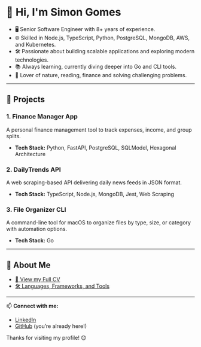 # 👋 Hi, I'm Simon Gomes

- 🖥️ Senior Software Engineer with 8+ years of experience.
- 🌐 Skilled in Node.js, TypeScript, Python, PostgreSQL, MongoDB, AWS, and Kubernetes.
- 🛠️ Passionate about building scalable applications and exploring modern technologies.
- 📚 Always learning, currently diving deeper into Go and CLI tools.
- 🌳 Lover of nature, reading, finance and solving challenging problems.

---

## 📂 Projects

### **1. Finance Manager App**
A personal finance management tool to track expenses, income, and group splits.
- **Tech Stack:** Python, FastAPI, PostgreSQL, SQLModel, Hexagonal Architecture

### **2. DailyTrends API**
A web scraping-based API delivering daily news feeds in JSON format.
- **Tech Stack:** TypeScript, Node.js, MongoDB, Jest, Web Scraping

### **3. File Organizer CLI**
A command-line tool for macOS to organize files by type, size, or category with automation options.
- **Tech Stack:** Go

---

## 📄 **About Me**

- [📝 View my Full CV](./cv.md)
- [🛠️ Languages, Frameworks, and Tools](./skills.md)

---


📫 **Connect with me:**
- [LinkedIn](https://www.linkedin.com/in/simongcs)  
- [GitHub](https://github.com/simongcs) (you’re already here!)


Thanks for visiting my profile! 😊

